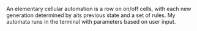 An elementary cellular automation is a row on on/off cells, with each new generation determined by aits previous state and a set of rules. My automata runs in the terminal with parameters based on user input.
